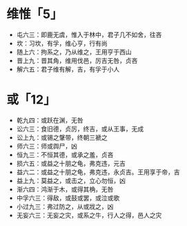 # 维惟「5」
* 屯六三：即鹿无虞，惟入于林中，君子几不如舍，往吝
* 坎：习坎，有孚，维心亨，行有尚
* 随上六：拘系之，乃从维之，王用亨于西山
* 晋上九：晋其角，维用伐邑，厉吉无咎，贞吝
* 解六五：君子维有解，吉，有孚于小人
# 或「12」
* 乾九四：或跃在渊，无咎
* 讼六三：食旧德，贞厉，终吉，或从王事，无成
* 讼上九：或锡之鞶带，终朝三褫之
* 师六三：师或舆尸，凶
* 恒九三：不恒其德，或承之羞，贞吝
* 损六五：或益之十朋之龟，弗克违，元吉
* 益六二：或益之十朋之龟，弗克违，永贞吉。王用享于帝，吉
* 益上九：莫益之，或击之，立心勿恒，凶
* 渐六四：鸿渐于木，或得其桷，无咎
* 中孚六三：得敌，或鼓或罢，或泣或歌
* 小过九三：弗过防之，从或戕之，凶
* 无妄六三：无妄之灾，或系之牛，行人之得，邑人之灾